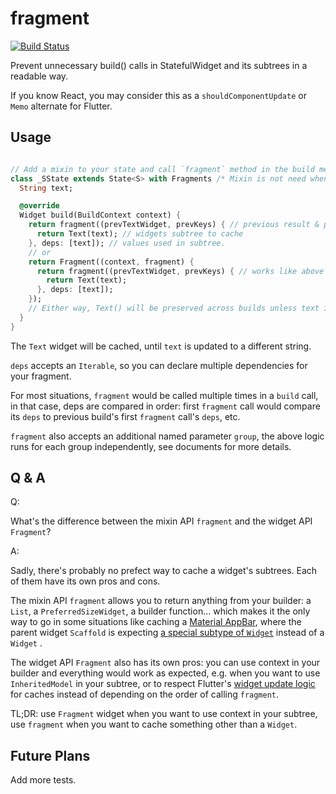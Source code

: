 # fragment

[![Build Status](https://travis-ci.com/pinyin/fragment.svg?branch=master)](https://travis-ci.com/pinyin/fragment)

Prevent unnecessary build() calls in StatefulWidget and its subtrees in a readable way.

If you know React, you may consider this as a `shouldComponentUpdate` or `Memo` alternate for Flutter.

## Usage

```dart

// Add a mixin to your state and call `fragment` method in the build method of your state
class _SState extends State<S> with Fragments /* Mixin is not need when only using Fragment */ {
  String text;

  @override
  Widget build(BuildContext context) {
    return fragment((prevTextWidget, prevKeys) { // previous result & previous deps. Both null on the first run
      return Text(text); // widgets subtree to cache
    }, deps: [text]); // values used in subtree. 
    // or
    return Fragment((context, fragment) {
      return fragment((prevTextWidget, prevKeys) { // works like above but caches in parent Fragment widget
        return Text(text);
      }, deps: [text]);
    });
    // Either way, Text() will be preserved across builds unless text is updated
  }
}
```

The `Text` widget will be cached, until `text` is updated to a different string.

`deps` accepts an `Iterable`, so you can declare multiple dependencies for your fragment.

For most situations, `fragment` would be called multiple times in a `build` call, in that case, deps are compared in
order: first `fragment` call would compare its `deps` to previous build's first `fragment` call's `deps`, etc.

`fragment` also accepts an additional named parameter `group`, the above logic runs for each group independently, see
documents for more details.

## Q & A

Q: 

What's the difference between the mixin API `fragment` and the widget API `Fragment`?

A:

Sadly, there's probably no prefect way to cache a widget's subtrees. Each of them have its own pros and cons.

The mixin API `fragment` allows you to return anything from your builder: a `List`, a `PreferredSizeWidget`, a builder
function... which makes it the only way to go in some situations like caching
a [Material AppBar](https://docs.flutter.io/flutter/material/AppBar-class.html), where the parent widget `Scaffold` is
expecting [a special subtype of `Widget`](https://docs.flutter.io/flutter/material/Scaffold/appBar.html) instead of
a `Widget` .

The widget API `Fragment` also has its own pros: you can use context in your builder and everything would work as
expected, e.g. when you want to use `InheritedModel` in your subtree, or to respect
Flutter's [widget update logic](https://api.flutter.dev/flutter/foundation/Key-class.html) for caches instead of
depending on the order of calling `fragment`.

TL;DR: use `Fragment` widget when you want to use context in your subtree, use `fragment` when you want to cache
something other than a `Widget`.

## Future Plans

Add more tests.